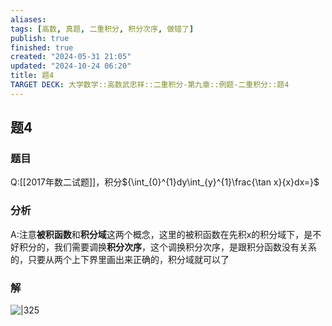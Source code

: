 ```yaml
---
aliases: 
tags: [高数, 真题, 二重积分, 积分次序, 做错了]
publish: true
finished: true
created: "2024-05-31 21:05"
updated: "2024-10-24 06:20"
title: 题4
TARGET DECK: 大学数学::高数武忠祥::二重积分-第九章::例题-二重积分::题4
---
```

## 题4 
### 题目
Q:[[2017年数二试题]]，积分${\int_{0}^{1}dy\int_{y}^{1}\frac{\tan x}{x}dx=}$
### 分析
A:注意**被积函数**和**积分域**这两个概念，这里的被积函数在先积x的积分域下，是不好积分的，我们需要调换**积分次序**，这个调换积分次序，是跟积分函数没有关系的，只要从两个上下界里画出来正确的，积分域就可以了 
### 解
![|325](https://img.hwenyi.tech/202405150116763.webp)

